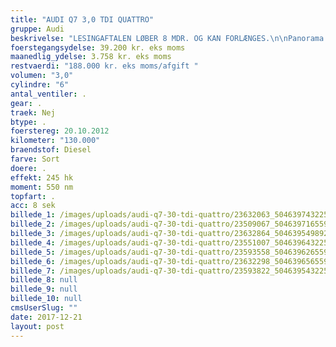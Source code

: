 ```yaml
---
title: "AUDI Q7 3,0 TDI QUATTRO"
gruppe: Audi
beskrivelse: "LESINGAFTALEN LØBER 8 MDR. OG KAN FORLÆNGES.\n\nPanorama soltag, aut.gear/tiptronic, 6 gear, alu., 21\" alufælge, airc., fuldaut. klima, 2 zone klima, sædevarme, el indst. forsæder, el-soltag, glastag, 4x el-ruder, el-spejle, cd/radio, navigation, multifunktionsrat, bluetooth, airbag, esp, servo, indfarvede kofangere, hækspoiler, skørter, c.lås, fjernb. c.lås, parkeringssensor, ratgearskifte, fartpilot, kørecomputer, armlæn, isofix, bagagerumsdækken, kopholder, læderindtræk, læderrat, lygtevasker, tågelygter, xenonlys, diesel partikel filter, service ok, ikke ryger\n\nI øvrigt  \n* Vi tilbyder fri kilometer i hele leasingperioden.  \n* Cap Approved Garantiforsikring i hele leasingperioden. (valgfri)  \n* Vi tilbyder kaskoforsikring på alle vores biler helt ned til 18 år\n* Privat, sæson, split og erhverv – vi har det hele.  \n* Du vælger selv perioden: 6, 12, 24 eller 36 måneder.  \n* Vi opbevarer også gerne din bil over vinteren  \n* Har vi ikke bilen på lager, dedikere vi os til at finde   \nden helt rigtige og står for importen."
foerstegangsydelse: 39.200 kr. eks moms
maanedlig_ydelse: 3.758 kr. eks moms
restvaerdi: "188.000 kr. eks moms/afgift "
volumen: "3,0"
cylindre: "6"
antal_ventiler: .
gear: .
traek: Nej
btype: .
foerstereg: 20.10.2012
kilometer: "130.000"
braendstof: Diesel
farve: Sort
doere: .
effekt: 245 hk
moment: 550 nm
topfart: .
acc: 8 sek
billede_1: /images/uploads/audi-q7-30-tdi-quattro/23632063_504639743225951_2723677102285292913_o.jpg
billede_2: /images/uploads/audi-q7-30-tdi-quattro/23509067_504639716559287_2539672992950005803_o.jpg
billede_3: /images/uploads/audi-q7-30-tdi-quattro/23632864_504639549892637_992090415145392736_o.jpg
billede_4: /images/uploads/audi-q7-30-tdi-quattro/23551007_504639643225961_6696321640026563564_o.jpg
billede_5: /images/uploads/audi-q7-30-tdi-quattro/23593558_504639626559296_7704780865152756207_o.jpg
billede_6: /images/uploads/audi-q7-30-tdi-quattro/23632298_504639656559293_4187588567301224777_o.jpg
billede_7: /images/uploads/audi-q7-30-tdi-quattro/23593822_504639543225971_447963626704788739_o.jpg
billede_8: null
billede_9: null
billede_10: null
cmsUserSlug: ""
date: 2017-12-21 
layout: post
---
```


